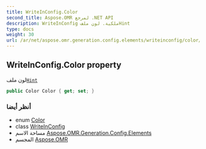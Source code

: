 ```yaml
---
title: WriteInConfig.Color
second_title: Aspose.OMR لمرجع .NET API
description: WriteInConfig ملكية. لون ملفHint
type: docs
weight: 30
url: /ar/net/aspose.omr.generation.config.elements/writeinconfig/color/
---
```

## WriteInConfig.Color property

لون ملف[`Hint`](../hint/)

```csharp
public Color Color { get; set; }
```

### أنظر أيضا

* enum [Color](../../../aspose.omr.generation/color/)
* class [WriteInConfig](../)
* مساحة الاسم [Aspose.OMR.Generation.Config.Elements](../../writeinconfig/)
* المجسم [Aspose.OMR](../../../)


